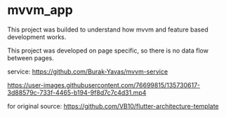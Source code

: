 # mvvm_app

This project was builded to understand how mvvm and feature based development works.

This project was developed on page specific, so there is no data flow between pages.

service: https://github.com/Burak-Yavas/mvvm-service


https://user-images.githubusercontent.com/76699815/135730617-3d88579c-733f-4465-b194-9f8d7c7c4d31.mp4







for original source: https://github.com/VB10/flutter-architecture-template
